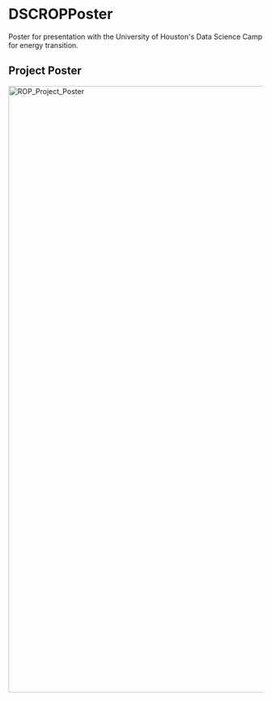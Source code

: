 # DSCROPPoster
Poster for presentation with the University of Houston's Data Science Camp for energy transition.

## Project Poster
<img width="1196" alt="ROP_Project_Poster" src="https://github.com/DaltonC-create/DSCROPPoster/assets/77761232/8758af5e-178c-4f6f-86a8-8512bfedf01a">



